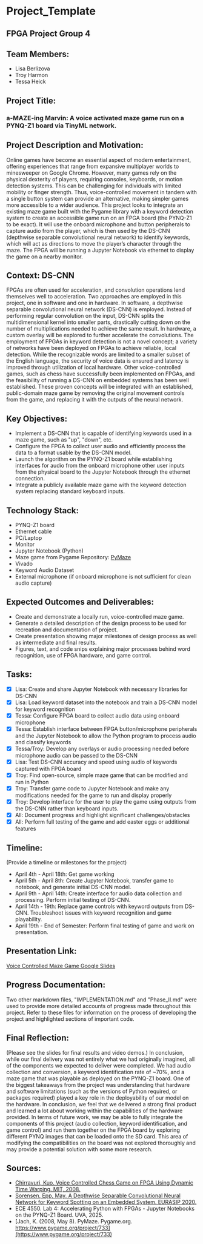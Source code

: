 # Project_Template

## FPGA Project Group 4

## Team Members:
- Lisa Berlizova
- Troy Harmon
- Tessa Heick

## Project Title:
### a-MAZE-ing Marvin: A voice activated maze game run on a PYNQ-Z1 board via TinyML network.


## Project Description and Motivation:
Online games have become an essential aspect of modern entertainment, offering experiences that
range from expansive multiplayer worlds to minesweeper on Google Chrome. However, many games rely
on the physical dexterity of players, requiring consoles, keyboards, or motion detection systems. This can
be challenging for individuals with limited mobility or finger strength. Thus, voice-controlled movement
in tandem with a single button system can provide an alternative, making simpler games more accessible
to a wider audience.
This project looks to integrate an existing maze game built with the Pygame library with a
keyword detection system to create an accessible game run on an FPGA board (the PYNQ-Z1 to be exact). It
will use the onboard microphone and button peripherals to capture audio from the player, which is then used
by the DS-CNN (depthwise separable convolutional neural network) to identify keywords, which will act as directions to move the player’s character through the maze. The FPGA will be running a Jupyter Notebook via ethernet to display the game on a nearby
monitor.

## Context: DS-CNN
FPGAs are often used for acceleration, and convolution operations lend themselves well to acceleration. Two approaches are employed in this project, one in software and one in hardware. In software, a depthwise separable convolutional neural network (DS-CNN) is employed. Instead of performing regular convolution on the input, DS-CNN splits the multidimensional kernel into smaller parts, drastically cutting down on the number of multiplications needed to achieve the same result. In hardware, a custom overlay will be explored to further accelerate the convolutions. 
The employment of FPGAs in keyword detection is not a novel concept; a variety of networks have been deployed on FPGAs to achieve reliable, local detection. While the recognizable words are limited to a smaller subset of the English language, the security of voice data is ensured and latency is improved through utilization of local hardware. Other voice-controlled games, such as chess have successfully been implemented on FPGAs, and the feasibility of running a DS-CNN on embedded systems has been well established. These proven concepts will be integrated with an established, public-domain maze game by removing the original movement controls from the game, and replacing it with the outputs of the neural network.

## Key Objectives:
- Implement a DS-CNN that is capable of identifying keywords used in a maze game, such as "up", "down", etc.
- Configure the FPGA to collect user audio and efficiently process the data to a format usable by the DS-CNN model.
- Launch the algorithm on the PYNQ-Z1 board while establishing interfaces for audio from the onboard microphone other user inputs from the physical board to the Jupyter Notebook through the ethernet connection.
- Integrate a publicly available maze game with the keyword detection system replacing standard keyboard inputs.

## Technology Stack:
- PYNQ-Z1 board
- Ethernet cable
- PC/Laptop
- Monitor
- Jupyter Notebook (Python)
- Maze game from Pygame Repository: [PyMaze](https://www.pygame.org/project/733)
- Vivado
- Keyword Audio Dataset
- External microphone (if onboard microphone is not sufficient for clean audio capture)

## Expected Outcomes and Deliverables:
- Create and demonstrate a locally run, voice-controlled maze game.
- Generate a detailed description of the design process to be used for recreation and documentation of project.
- Create presentation showing major milestones of design process as well as intermediate and final results.
- Figures, text, and code snips explaining major processes behind word recognition, use of FPGA hardware, and game control.

## Tasks:
- [x] Lisa: Create and share Jupyter Notebook with necessary libraries for DS-CNN
- [x] Lisa: Load keyword dataset into the notebook and train a DS-CNN model for keyword recognition
- [x] Tessa: Configure FPGA board to collect audio data using onboard microphone
- [x] Tessa: Establish interface between FPGA button/microphone peripherals and the Jupyter Notebook to allow the Python program to process audio and classify keywords
- [x] Tessa/Troy: Develop any overlays or audio processing needed before microphone audio can be passed to the DS-CNN
- [x] Lisa: Test DS-CNN accuracy and speed using audio of keywords captured with FPGA board
- [x] Troy: Find open-source, simple maze game that can be modified and run in Python
- [x] Troy: Transfer game code to Jupyter Notebook and make any modifications needed for the game to run and display properly
- [x] Troy: Develop interface for the user to play the game using outputs from the DS-CNN rather than keyboard inputs.
- [x] All: Document progress and highlight significant challenges/obstacles
- [x] All: Perform full testing of the game and add easter eggs or additional features

## Timeline:
(Provide a timeline or milestones for the project)
- April 4th - April 18th: Get game working
- April 5th - April 8th: Create Jupyter Notebook, transfer game to notebook, and generate initial DS-CNN model.
- April 9th - April 14th: Create interface for audio data collection and processing. Perform initial testing of DS-CNN.
- April 14th - 19th: Replace game controls with keyword outputs from DS-CNN. Troubleshoot issues with keyword recognition and game playability.
- April 19th - End of Semester: Perform final testing of game and work on presentation.

## Presentation Link:
[Voice Controlled Maze Game Google Slides](https://docs.google.com/presentation/d/1qMRqGXwEbrLOZZOA26FGhKCCzrCHrXwbuXwiMyr2hqE/edit?usp=sharing)

## Progress Documentation:
Two other markdown files, "IMPLEMENTATION.md" and "Phase_II.md" were used to provide more detailed accounts of progress made throughout this project. Refer to these files for information on the process of developing the project and highlighted sections of important code.

## Final Reflection:
(Please see the slides for final results and video demos.)
In conclusion, while our final delivery was not entirely what we had originally imagined, all of the components we expected to deliver were completed. We had audio collection and conversion, a keyword identification rate of ~70%, and a maze game that was playable as deployed on the PYNQ-Z1 board. One of the biggest takeaways from the project was understanding that hardware and software limitations (such as the versions of Python required, or packages required) played a key role in the deployability of our model on the hardware. In conclusion, we feel that we delivered a strong final product and learned a lot about working within the capabilities of the hardware provided. In terms of future work, we may be able to fully integrate the components of this project (audio collection, keyword identification, and game control) and run them together on the FPGA board by exploring different PYNQ images that can be loaded onto the SD card. This area of modifying the compatibilities on the board was not explored thoroughly and may provide a potential solution with some more research.

## Sources:
- [Chirravuri, Kuo. Voice Controlled Chess Game on FPGA Using Dynamic Time Warping. MIT, 2008.](https://web.mit.edu/6.111/www/f2008/projects/mikekuo_Project_Final_Report.pdf)
- [Sorensen, Epp, May. A Depthwise Separable Convolutional Neural Network for Keyword Spotting on an Embedded System. EURASIP 2020.](https://www.researchgate.net/publication/342461111_A_depthwise_separable_convolutional_neural_network_for_keyword_spotting_on_an_embedded_system)
- ECE 4550. Lab 4: Accelerating Python with FPGAs - Jupyter Notebooks on the PYNQ-Z1 Board. UVA, 2025.
- [Jach, K. (2008, May 8). PyMaze. Pygame.org. https://www.pygame.org/project/733](https://www.pygame.org/project/733)
